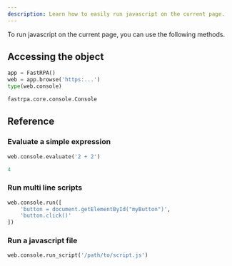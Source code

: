```yaml
---
description: Learn how to easily run javascript on the current page.
---
```


To run javascript on the current page, you can use the following methods.

## Accessing the object

```python linenums="1"
app = FastRPA()
web = app.browse('https:...')
type(web.console)
```

```python title="Output"
fastrpa.core.console.Console
```

## Reference

### Evaluate a simple expression

```python linenums="1"
web.console.evaluate('2 + 2')
```

```python title="Output"
4
```

### Run multi line scripts

```python linenums="1"
web.console.run([
    'button = document.getElementById("myButton")',
    'button.click()'
])
```

### Run a javascript file

```python linenums="1"
web.console.run_script('/path/to/script.js')
```
